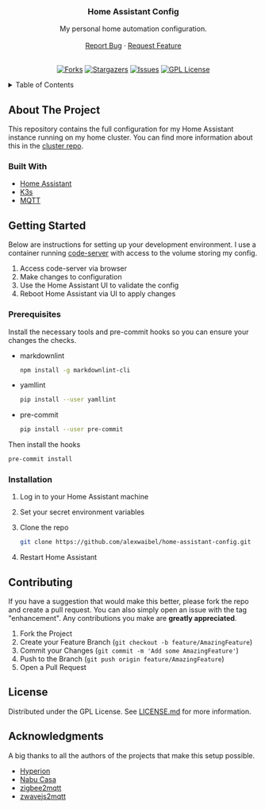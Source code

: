 <!-- markdownlint-disable MD033 MD041 -->
<br />
<div align="center">
  <h3 align="center">Home Assistant Config</h3>

  <p align="center">
    My personal home automation configuration.
    <br />
    <br />
    <a href="https://github.com/alexwaibel/home-assistant-config/issues">Report Bug</a>
    ·
    <a href="https://github.com/alexwaibel/home-assistant-config/issues">Request Feature</a>
    <br />
    <br />
  </p>

[![Forks][forks-shield]][forks-url]
[![Stargazers][stars-shield]][stars-url]
[![Issues][issues-shield]][issues-url]
[![GPL License][license-shield]][license-url]

</div>

<details>
  <summary>Table of Contents</summary>
  <ol>
    <li>
      <a href="#about-the-project">About The Project</a>
      <ul>
        <li><a href="#built-with">Built With</a></li>
      </ul>
    </li>
    <li>
      <a href="#getting-started">Getting Started</a>
      <ul>
        <li><a href="#prerequisites">Prerequisites</a></li>
        <li><a href="#installation">Installation</a></li>
      </ul>
    </li>
    <li><a href="#contributing">Contributing</a></li>
    <li><a href="#license">License</a></li>
    <li><a href="#acknowledgments">Acknowledgments</a></li>
  </ol>
</details>

<!-- markdownlint-enable MD033 -->

## About The Project

This repository contains the full configuration for my Home Assistant instance running on my home cluster. You can find more information about this in the [cluster repo](https://github.com/alexwaibel/home-cluster).

### Built With

* [Home Assistant](https://www.home-assistant.io/)
* [K3s](https://k3s.io/)
* [MQTT](https://mqtt.org/)

## Getting Started

Below are instructions for setting up your development environment. I use a container running [code-server](https://github.com/cdr/code-server) with access to the volume storing my config.

1. Access code-server via browser
1. Make changes to configuration
1. Use the Home Assistant UI to validate the config
1. Reboot Home Assistant via UI to apply changes

### Prerequisites

Install the necessary tools and pre-commit hooks so you can ensure your changes the checks.

* markdownlint

  ```sh
  npm install -g markdownlint-cli
  ```

* yamllint

  ```sh
  pip install --user yamllint
  ```

* pre-commit

  ```sh
  pip install --user pre-commit
  ```

Then install the hooks

```sh
pre-commit install
```

### Installation

1. Log in to your Home Assistant machine
1. Set your secret environment variables
1. Clone the repo

   ```sh
   git clone https://github.com/alexwaibel/home-assistant-config.git
   ```

1. Restart Home Assistant

## Contributing

If you have a suggestion that would make this better, please fork the repo and create a pull request. You can also simply open an issue with the tag "enhancement". Any contributions you make are **greatly appreciated**.

1. Fork the Project
2. Create your Feature Branch (`git checkout -b feature/AmazingFeature`)
3. Commit your Changes (`git commit -m 'Add some AmazingFeature'`)
4. Push to the Branch (`git push origin feature/AmazingFeature`)
5. Open a Pull Request

## License

Distributed under the GPL License. See [LICENSE.md](LICENSE.md) for more information.

## Acknowledgments

A big thanks to all the authors of the projects that make this setup possible.

* [Hyperion](https://docs.hyperion-project.org/)
* [Nabu Casa](https://www.nabucasa.com/)
* [zigbee2mqtt](https://www.zigbee2mqtt.io/)
* [zwavejs2mqtt](https://github.com/zwave-js/zwavejs2mqtt)

<!-- MARKDOWN LINKS & IMAGES -->
<!-- https://www.markdownguide.org/basic-syntax/#reference-style-links -->
[forks-shield]: https://img.shields.io/github/forks/alexwaibel/home-assistant-config.svg?style=for-the-badge
[forks-url]: https://github.com/alexwaibel/home-assistant-config/network/members
[stars-shield]: https://img.shields.io/github/stars/alexwaibel/home-assistant-config.svg?style=for-the-badge
[stars-url]: https://github.com/alexwaibel/home-assistant-config/stargazers
[issues-shield]: https://img.shields.io/github/issues/alexwaibel/home-assistant-config.svg?style=for-the-badge
[issues-url]: https://github.com/alexwaibel/home-assistant-config/issues
[license-shield]: https://img.shields.io/github/license/alexwaibel/home-assistant-config.svg?style=for-the-badge
[license-url]: https://github.com/alexwaibel/home-assistant-config/blob/main/LICENSE.txt
[product-screenshot]: images/screenshot.png
